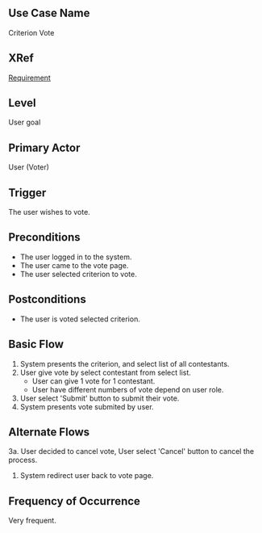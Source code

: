 Use Case Name
-------------
Criterion Vote

XRef
----
[Requirement](https://github.com/AKWEXV/exceedvote_ws/wiki/Requirement)

Level
-----
User goal

Primary Actor
-------------
User (Voter)

Trigger
-------
The user wishes to vote.

Preconditions
-------------
* The user logged in to the system.
* The user came to the vote page.
* The user selected criterion to vote.

Postconditions
--------------
* The user is voted selected criterion.

Basic Flow
----------
1. System presents the criterion, and select list of all contestants.
2. User give vote by select contestant from select list.
    * User can give 1 vote for 1 contestant.
    * User have different numbers of vote depend on user role.
3. User select 'Submit' button to submit their vote.
4. System presents vote submited by user.

Alternate Flows
---------------
3a. User decided to cancel vote, User select 'Cancel' button to cancel the process.

1. System redirect user back to vote page.


Frequency of Occurrence
-----------------------
Very frequent.